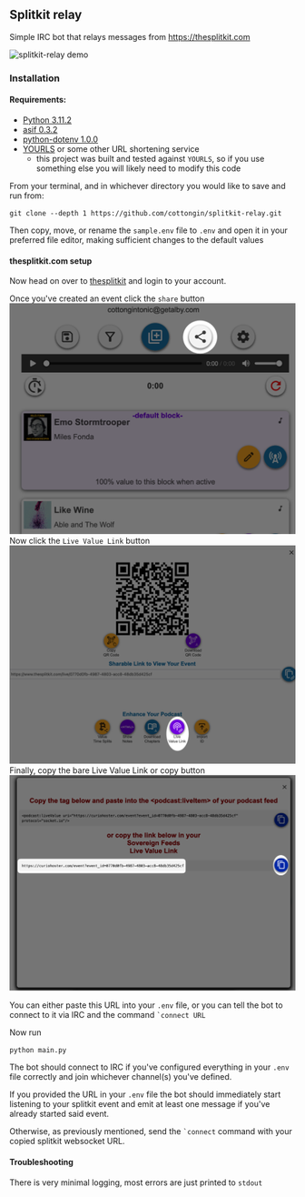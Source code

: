 ## Splitkit relay

Simple IRC bot that relays messages from https://thesplitkit.com

![splitkit-relay demo](images/splitkit-relay_demo.gif)

### Installation

#### Requirements:
- [Python 3.11.2](https://python.org)
- [asif 0.3.2](https://github.com/minus7/asif)
- [python-dotenv 1.0.0](https://github.com/theskumar/python-dotenv)
- [YOURLS](https://github.com/YOURLS/YOURLS) or some other URL shortening service
    - this project was built and tested against `YOURLS`, so if you use something else you will likely need to modify this code

From your terminal, and in whichever directory you would like to save and run from:
```
git clone --depth 1 https://github.com/cottongin/splitkit-relay.git
```
Then copy, move, or rename the `sample.env` file to `.env` and open it in your preferred file editor, making sufficient changes to the default values

#### thesplitkit.com setup
Now head on over to [thesplitkit](https://thesplitkit.com) and login to your account.

Once you've created an event click the `share` button
![share button](images/OR7gSkE0@2x.png)
Now click the `Live Value Link` button
![Live Value Link button](images/eKy30plI@2x.png)
Finally, copy the bare Live Value Link or copy button
![Live Value Link URL](images/Xmzn6OBj@2x.png)

You can either paste this URL into your `.env` file, or you can tell the bot to connect to it via IRC and the command ``​`connect URL``

Now run
```bash
python main.py
```
The bot should connect to IRC if you've configured everything in your `.env` file correctly and join whichever channel(s) you've defined.

If you provided the URL in your `.env` file the bot should immediately start listening to your splitkit event and emit at least one message if you've already started said event.

Otherwise, as previously mentioned, send the ``​`connect`` command with your copied splitkit websocket URL.

#### Troubleshooting
There is very minimal logging, most errors are just printed to `stdout`